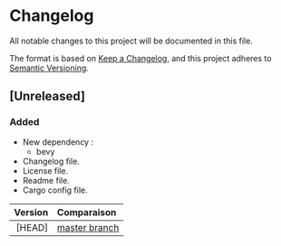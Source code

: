 # Changelog
All notable changes to this project will be documented in this file.

The format is based on [Keep a Changelog](https://keepachangelog.com/en/1.0.0/),
and this project adheres to [Semantic Versioning](https://semver.org/spec/v2.0.0.html).

## [Unreleased]
### Added
- New dependency :
  - bevy
- Changelog file.
- License file.
- Readme file.
- Cargo config file.

Version|Comparaison
--:|:--
[HEAD] | [master branch](https://github.com/Iuzziel/rustworker/src/master)